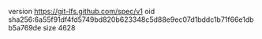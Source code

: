 version https://git-lfs.github.com/spec/v1
oid sha256:6a55f91df4fd5749bd820b623348c5d88e9ec07d1bddc1b71f66e1dbb5a769de
size 4628
